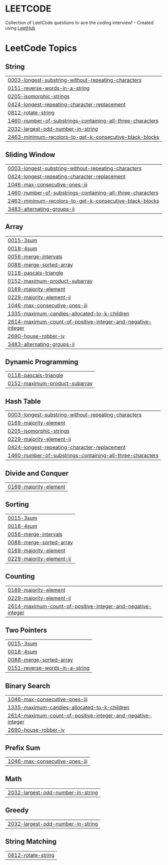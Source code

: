 # LEETCODE
Collection of LeetCode questions to ace the coding interview! - Created using [LeetHub](https://github.com/QasimWani/LeetHub)

<!---LeetCode Topics Start-->
# LeetCode Topics
## String
|  |
| ------- |
| [0003-longest-substring-without-repeating-characters](https://github.com/himanshuparghi13/LEETCODE/tree/master/0003-longest-substring-without-repeating-characters) |
| [0151-reverse-words-in-a-string](https://github.com/himanshuparghi13/LEETCODE/tree/master/0151-reverse-words-in-a-string) |
| [0205-isomorphic-strings](https://github.com/himanshuparghi13/LEETCODE/tree/master/0205-isomorphic-strings) |
| [0424-longest-repeating-character-replacement](https://github.com/himanshuparghi13/LEETCODE/tree/master/0424-longest-repeating-character-replacement) |
| [0812-rotate-string](https://github.com/himanshuparghi13/LEETCODE/tree/master/0812-rotate-string) |
| [1460-number-of-substrings-containing-all-three-characters](https://github.com/himanshuparghi13/LEETCODE/tree/master/1460-number-of-substrings-containing-all-three-characters) |
| [2032-largest-odd-number-in-string](https://github.com/himanshuparghi13/LEETCODE/tree/master/2032-largest-odd-number-in-string) |
| [2463-minimum-recolors-to-get-k-consecutive-black-blocks](https://github.com/himanshuparghi13/LEETCODE/tree/master/2463-minimum-recolors-to-get-k-consecutive-black-blocks) |
## Sliding Window
|  |
| ------- |
| [0003-longest-substring-without-repeating-characters](https://github.com/himanshuparghi13/LEETCODE/tree/master/0003-longest-substring-without-repeating-characters) |
| [0424-longest-repeating-character-replacement](https://github.com/himanshuparghi13/LEETCODE/tree/master/0424-longest-repeating-character-replacement) |
| [1046-max-consecutive-ones-iii](https://github.com/himanshuparghi13/LEETCODE/tree/master/1046-max-consecutive-ones-iii) |
| [1460-number-of-substrings-containing-all-three-characters](https://github.com/himanshuparghi13/LEETCODE/tree/master/1460-number-of-substrings-containing-all-three-characters) |
| [2463-minimum-recolors-to-get-k-consecutive-black-blocks](https://github.com/himanshuparghi13/LEETCODE/tree/master/2463-minimum-recolors-to-get-k-consecutive-black-blocks) |
| [3483-alternating-groups-ii](https://github.com/himanshuparghi13/LEETCODE/tree/master/3483-alternating-groups-ii) |
## Array
|  |
| ------- |
| [0015-3sum](https://github.com/himanshuparghi13/LEETCODE/tree/master/0015-3sum) |
| [0018-4sum](https://github.com/himanshuparghi13/LEETCODE/tree/master/0018-4sum) |
| [0056-merge-intervals](https://github.com/himanshuparghi13/LEETCODE/tree/master/0056-merge-intervals) |
| [0088-merge-sorted-array](https://github.com/himanshuparghi13/LEETCODE/tree/master/0088-merge-sorted-array) |
| [0118-pascals-triangle](https://github.com/himanshuparghi13/LEETCODE/tree/master/0118-pascals-triangle) |
| [0152-maximum-product-subarray](https://github.com/himanshuparghi13/LEETCODE/tree/master/0152-maximum-product-subarray) |
| [0169-majority-element](https://github.com/himanshuparghi13/LEETCODE/tree/master/0169-majority-element) |
| [0229-majority-element-ii](https://github.com/himanshuparghi13/LEETCODE/tree/master/0229-majority-element-ii) |
| [1046-max-consecutive-ones-iii](https://github.com/himanshuparghi13/LEETCODE/tree/master/1046-max-consecutive-ones-iii) |
| [1335-maximum-candies-allocated-to-k-children](https://github.com/himanshuparghi13/LEETCODE/tree/master/1335-maximum-candies-allocated-to-k-children) |
| [2614-maximum-count-of-positive-integer-and-negative-integer](https://github.com/himanshuparghi13/LEETCODE/tree/master/2614-maximum-count-of-positive-integer-and-negative-integer) |
| [2690-house-robber-iv](https://github.com/himanshuparghi13/LEETCODE/tree/master/2690-house-robber-iv) |
| [3483-alternating-groups-ii](https://github.com/himanshuparghi13/LEETCODE/tree/master/3483-alternating-groups-ii) |
## Dynamic Programming
|  |
| ------- |
| [0118-pascals-triangle](https://github.com/himanshuparghi13/LEETCODE/tree/master/0118-pascals-triangle) |
| [0152-maximum-product-subarray](https://github.com/himanshuparghi13/LEETCODE/tree/master/0152-maximum-product-subarray) |
## Hash Table
|  |
| ------- |
| [0003-longest-substring-without-repeating-characters](https://github.com/himanshuparghi13/LEETCODE/tree/master/0003-longest-substring-without-repeating-characters) |
| [0169-majority-element](https://github.com/himanshuparghi13/LEETCODE/tree/master/0169-majority-element) |
| [0205-isomorphic-strings](https://github.com/himanshuparghi13/LEETCODE/tree/master/0205-isomorphic-strings) |
| [0229-majority-element-ii](https://github.com/himanshuparghi13/LEETCODE/tree/master/0229-majority-element-ii) |
| [0424-longest-repeating-character-replacement](https://github.com/himanshuparghi13/LEETCODE/tree/master/0424-longest-repeating-character-replacement) |
| [1460-number-of-substrings-containing-all-three-characters](https://github.com/himanshuparghi13/LEETCODE/tree/master/1460-number-of-substrings-containing-all-three-characters) |
## Divide and Conquer
|  |
| ------- |
| [0169-majority-element](https://github.com/himanshuparghi13/LEETCODE/tree/master/0169-majority-element) |
## Sorting
|  |
| ------- |
| [0015-3sum](https://github.com/himanshuparghi13/LEETCODE/tree/master/0015-3sum) |
| [0018-4sum](https://github.com/himanshuparghi13/LEETCODE/tree/master/0018-4sum) |
| [0056-merge-intervals](https://github.com/himanshuparghi13/LEETCODE/tree/master/0056-merge-intervals) |
| [0088-merge-sorted-array](https://github.com/himanshuparghi13/LEETCODE/tree/master/0088-merge-sorted-array) |
| [0169-majority-element](https://github.com/himanshuparghi13/LEETCODE/tree/master/0169-majority-element) |
| [0229-majority-element-ii](https://github.com/himanshuparghi13/LEETCODE/tree/master/0229-majority-element-ii) |
## Counting
|  |
| ------- |
| [0169-majority-element](https://github.com/himanshuparghi13/LEETCODE/tree/master/0169-majority-element) |
| [0229-majority-element-ii](https://github.com/himanshuparghi13/LEETCODE/tree/master/0229-majority-element-ii) |
| [2614-maximum-count-of-positive-integer-and-negative-integer](https://github.com/himanshuparghi13/LEETCODE/tree/master/2614-maximum-count-of-positive-integer-and-negative-integer) |
## Two Pointers
|  |
| ------- |
| [0015-3sum](https://github.com/himanshuparghi13/LEETCODE/tree/master/0015-3sum) |
| [0018-4sum](https://github.com/himanshuparghi13/LEETCODE/tree/master/0018-4sum) |
| [0088-merge-sorted-array](https://github.com/himanshuparghi13/LEETCODE/tree/master/0088-merge-sorted-array) |
| [0151-reverse-words-in-a-string](https://github.com/himanshuparghi13/LEETCODE/tree/master/0151-reverse-words-in-a-string) |
## Binary Search
|  |
| ------- |
| [1046-max-consecutive-ones-iii](https://github.com/himanshuparghi13/LEETCODE/tree/master/1046-max-consecutive-ones-iii) |
| [1335-maximum-candies-allocated-to-k-children](https://github.com/himanshuparghi13/LEETCODE/tree/master/1335-maximum-candies-allocated-to-k-children) |
| [2614-maximum-count-of-positive-integer-and-negative-integer](https://github.com/himanshuparghi13/LEETCODE/tree/master/2614-maximum-count-of-positive-integer-and-negative-integer) |
| [2690-house-robber-iv](https://github.com/himanshuparghi13/LEETCODE/tree/master/2690-house-robber-iv) |
## Prefix Sum
|  |
| ------- |
| [1046-max-consecutive-ones-iii](https://github.com/himanshuparghi13/LEETCODE/tree/master/1046-max-consecutive-ones-iii) |
## Math
|  |
| ------- |
| [2032-largest-odd-number-in-string](https://github.com/himanshuparghi13/LEETCODE/tree/master/2032-largest-odd-number-in-string) |
## Greedy
|  |
| ------- |
| [2032-largest-odd-number-in-string](https://github.com/himanshuparghi13/LEETCODE/tree/master/2032-largest-odd-number-in-string) |
## String Matching
|  |
| ------- |
| [0812-rotate-string](https://github.com/himanshuparghi13/LEETCODE/tree/master/0812-rotate-string) |
<!---LeetCode Topics End-->
